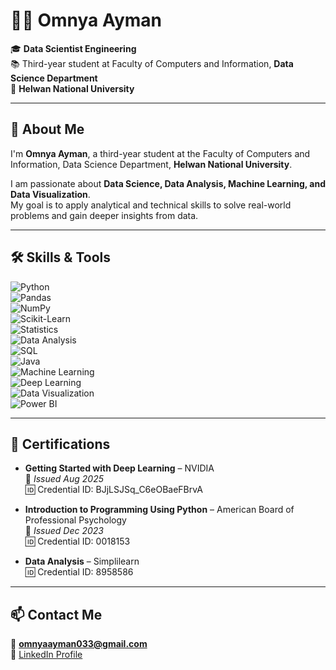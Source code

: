 # 👩‍💻 Omnya Ayman

🎓 **Data Scientist Engineering**  
📚 Third-year student at Faculty of Computers and Information, **Data Science Department**  
🏫 **Helwan National University**

---

## 🌟 About Me
I'm **Omnya Ayman**, a third-year student at the Faculty of Computers and Information, Data Science Department, **Helwan National University**.  

I am passionate about **Data Science, Data Analysis, Machine Learning, and Data Visualization**.  
My goal is to apply analytical and technical skills to solve real-world problems and gain deeper insights from data.  

---

## 🛠️ Skills & Tools
![Python](https://img.shields.io/badge/python-3670A0?style=for-the-badge&logo=python&logoColor=ffdd54)  
![Pandas](https://img.shields.io/badge/pandas-150458?style=for-the-badge&logo=pandas&logoColor=white)  
![NumPy](https://img.shields.io/badge/numpy-013243?style=for-the-badge&logo=numpy&logoColor=white)  
![Scikit-Learn](https://img.shields.io/badge/scikit--learn-F7931E?style=for-the-badge&logo=scikit-learn&logoColor=white)  
![Statistics](https://img.shields.io/badge/statistics-276DC3?style=for-the-badge&logo=R&logoColor=white)  
![Data Analysis](https://img.shields.io/badge/Data%20Analysis-009688?style=for-the-badge&logo=google-analytics&logoColor=white)  
![SQL](https://img.shields.io/badge/sql-%2307405e.svg?style=for-the-badge&logo=database&logoColor=white)  
![Java](https://img.shields.io/badge/java-%23ED8B00.svg?style=for-the-badge&logo=openjdk&logoColor=white)  
![Machine Learning](https://img.shields.io/badge/Machine%20Learning-%2300C7B7.svg?style=for-the-badge&logo=TensorFlow&logoColor=white)  
![Deep Learning](https://img.shields.io/badge/deep%20learning-FF6F00?style=for-the-badge&logo=keras&logoColor=white)  
![Data Visualization](https://img.shields.io/badge/Data%20Visualization-FF6384?style=for-the-badge&logo=Tableau&logoColor=white)  
![Power BI](https://img.shields.io/badge/Power%20BI-F2C811?style=for-the-badge&logo=powerbi&logoColor=black)  

---


## 📜 Certifications  

- **Getting Started with Deep Learning** – NVIDIA  
  📅 *Issued Aug 2025*  
  🆔 Credential ID: BJjLSJSq_C6eOBaeFBrvA  

- **Introduction to Programming Using Python** – American Board of Professional Psychology  
  📅 *Issued Dec 2023*  
  🆔 Credential ID: 0018153  

- **Data Analysis** – Simplilearn  
  🆔 Credential ID: 8958586

---
## 📫 Contact Me
📧 **omnyaayman033@gmail.com**  
🔗 [LinkedIn Profile](https://www.linkedin.com/in/omnya-ayman-945223375)
